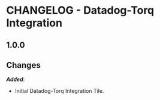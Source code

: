 # CHANGELOG - Datadog-Torq Integration

## 1.0.0


## Changes

***Added***: 

* Initial Datadog-Torq Integration Tile.

